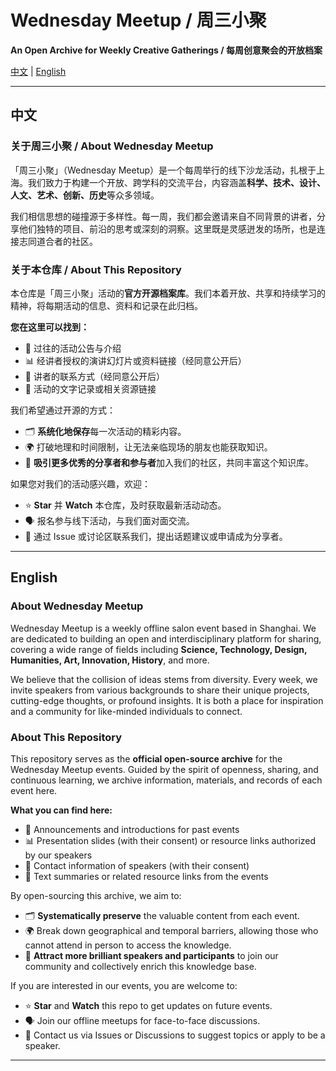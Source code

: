 # Wednesday Meetup / 周三小聚

**An Open Archive for Weekly Creative Gatherings / 每周创意聚会的开放档案**

[中文](#中文) | [English](#english)

---

## 中文

### 关于周三小聚 / About Wednesday Meetup

「周三小聚」（Wednesday Meetup）是一个每周举行的线下沙龙活动，扎根于上海。我们致力于构建一个开放、跨学科的交流平台，内容涵盖**科学、技术、设计、人文、艺术、创新、历史**等众多领域。

我们相信思想的碰撞源于多样性。每一周，我们都会邀请来自不同背景的讲者，分享他们独特的项目、前沿的思考或深刻的洞察。这里既是灵感迸发的场所，也是连接志同道合者的社区。

### 关于本仓库 / About This Repository

本仓库是「周三小聚」活动的**官方开源档案库**。我们本着开放、共享和持续学习的精神，将每期活动的信息、资料和记录在此归档。

**您在这里可以找到：**
-   📅 过往的活动公告与介绍
-   📊 经讲者授权的演讲幻灯片或资料链接（经同意公开后）
-   👥 讲者的联系方式（经同意公开后）
-   📝 活动的文字记录或相关资源链接

我们希望通过开源的方式：
-   🗂️ **系统化地保存**每一次活动的精彩内容。
-   🌍 打破地理和时间限制，让无法亲临现场的朋友也能获取知识。
-   🤝 **吸引更多优秀的分享者和参与者**加入我们的社区，共同丰富这个知识库。

如果您对我们的活动感兴趣，欢迎：
-   ⭐ **Star** 并 **Watch** 本仓库，及时获取最新活动动态。
-   🗣️ 报名参与线下活动，与我们面对面交流。
-   📧 通过 Issue 或讨论区联系我们，提出话题建议或申请成为分享者。

---

## English

### About Wednesday Meetup

Wednesday Meetup is a weekly offline salon event based in Shanghai. We are dedicated to building an open and interdisciplinary platform for sharing, covering a wide range of fields including **Science, Technology, Design, Humanities, Art, Innovation, History**, and more.

We believe that the collision of ideas stems from diversity. Every week, we invite speakers from various backgrounds to share their unique projects, cutting-edge thoughts, or profound insights. It is both a place for inspiration and a community for like-minded individuals to connect.

### About This Repository

This repository serves as the **official open-source archive** for the Wednesday Meetup events. Guided by the spirit of openness, sharing, and continuous learning, we archive information, materials, and records of each event here.

**What you can find here:**
-   📅 Announcements and introductions for past events
-   📊 Presentation slides (with their consent) or resource links authorized by our speakers
-   👥 Contact information of speakers (with their consent)
-   📝 Text summaries or related resource links from the events

By open-sourcing this archive, we aim to:
-   🗂️ **Systematically preserve** the valuable content from each event.
-   🌍 Break down geographical and temporal barriers, allowing those who cannot attend in person to access the knowledge.
-   🤝 **Attract more brilliant speakers and participants** to join our community and collectively enrich this knowledge base.

If you are interested in our events, you are welcome to:
-   ⭐ **Star** and **Watch** this repo to get updates on future events.
-   🗣️ Join our offline meetups for face-to-face discussions.
-   📧 Contact us via Issues or Discussions to suggest topics or apply to be a speaker.

---
